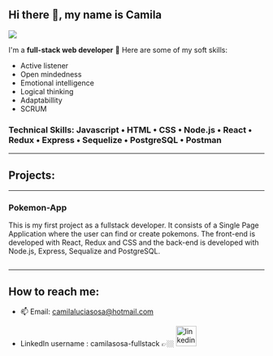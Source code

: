 ## Hi there 👋, my name is **Camila**
![](https://i.pinimg.com/564x/1e/2f/c0/1e2fc0397c9d032f89448c6e2a784a84.jpg)

I'm a **full-stack web developer**  📲
Here are some of my soft skills: 
- Active listener
- Open mindedness
- Emotional intelligence
- Logical thinking
- Adaptabillity
- SCRUM

### **Technical Skills**: Javascript • HTML • CSS • Node.js • React • Redux • Express • Sequelize • PostgreSQL • Postman 

---

## Projects:

---  

### Pokemon-App 
This is my first project as a fullstack developer. It consists of a Single Page Application where the user can find or create pokemons. The front-end is developed with React, Redux and CSS and the back-end is developed with Node.js, Express, Sequalize and PostgreSQL.

[<img alt="" src="https://i.pinimg.com/564x/c6/de/5a/c6de5a7538619fa3b8e03507c7bf61fe.jpg" />](https://github.com/ccamisoss/POKEMON-PI)

---

## How to reach me:  
- 📫 Email: camilaluciasosa@hotmail.com 


- LinkedIn username : camilasosa-fullstack 👉🏼  [<img src='https://cdn-icons-png.flaticon.com/512/174/174857.png' alt='linkedin' height='40'>](https://www.linkedin.com/in/camilasosa-fullstack/)  

